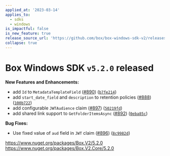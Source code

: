 ```yaml
---
applied_at: '2023-03-14'
applies_to:
  - sdks
  - windows
is_impactful: false
is_new_feature: true
release_source_url: 'https://github.com/box/box-windows-sdk-v2/releases/tag/v5.2.0'
collapse: true
---
```


# Box Windows SDK `v5.2.0` released

**New Features and Enhancements:**

* add `Id` to `MetadataTemplateField` ([#890][1]) ([`b7fe214`][2])
* add `start_date_field` and `description` to retention policies ([#888][3]) ([`100b722`][4])
* add configurable `JWTAudience` claim ([#897][5]) ([`50219fd`][6])
* add shared link support to `GetFolderItemsAsync` ([#892][7]) ([`0eba85c`][8])

**Bug Fixes:**

* Use fixed value of `aud` field in `JWT` claim ([#896][9]) ([`8c9982d`][10])

<https://www.nuget.org/packages/Box.V2/5.2.0>
<https://www.nuget.org/packages/Box.V2.Core/5.2.0>

[1]: https://github.com/box/box-windows-sdk-v2/issues/890

[2]: https://github.com/box/box-windows-sdk-v2/commit/b7fe2149e1a0ade8573b497b7bb36e9f3c4f4a82

[3]: https://github.com/box/box-windows-sdk-v2/issues/888

[4]: https://github.com/box/box-windows-sdk-v2/commit/100b722ce4909395c00b527677564f37a61ec2cb

[5]: https://github.com/box/box-windows-sdk-v2/issues/897

[6]: https://github.com/box/box-windows-sdk-v2/commit/50219fdfd553d6335b6f0b4341719b09680c4ba0

[7]: https://github.com/box/box-windows-sdk-v2/issues/892

[8]: https://github.com/box/box-windows-sdk-v2/commit/0eba85c693763472c51fe81cbc43222305e9eefb

[9]: https://github.com/box/box-windows-sdk-v2/issues/896

[10]: https://github.com/box/box-windows-sdk-v2/commit/8c9982d160ec4806c796ee2621b1811232ea59c1
